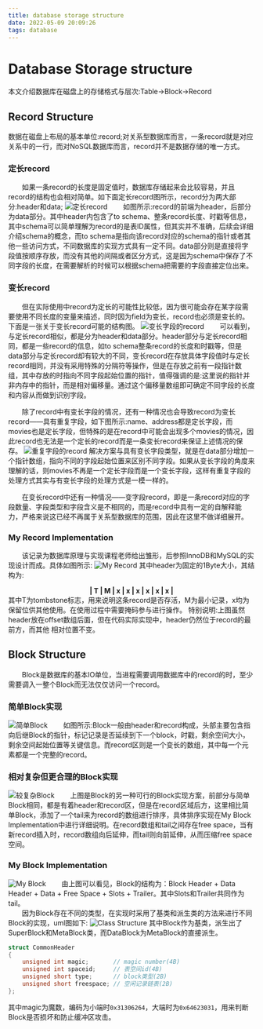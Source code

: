 ```yaml
---
title: database storage structure
date: 2022-05-09 20:09:26
tags: database
---
```

# Database Storage structure
本文介绍数据库在磁盘上的存储格式与层次:Table->Block->Record

## Record Structure
数据在磁盘上布局的基本单位:record;对关系型数据库而言，一条record就是对应关系中的一行，而对NoSQL数据库而言，record并不是数据存储的唯一方式。

### 定长record
&emsp;&emsp;如果一条record的长度是固定值时，数据库存储起来会比较容易，并且record的结构也会相对简单。如下面定长record图所示，record分为两大部分:header和data;
![定长record](fixed_length_record.png)
&emsp;&emsp;如图所示:record的前端为header，后部分为data部分。其中header内包含了to schema、整条record长度、时戳等信息，其中schema可以简单理解为record的是表ID属性，但其实并不准确，后续会详细介绍schema的概念，而to schema是指向该record对应的schema的指针或者其他一些访问方式，不同数据库的实现方式具有一定不同。data部分则是直接将字段值按顺序存放，而没有其他的间隔或者区分方式，这是因为schema中保存了不同字段的长度，在需要解析的时候可以根据schema把需要的字段直接定位出来。

### 变长record
&emsp;&emsp;但在实际使用中record为定长的可能性比较低，因为很可能会存在某字段需要使用不同长度的变量来描述，同时因为field为变长，record也必须是变长的。下面是一张关于变长record可能的结构图。
![变长字段的record](non_fixed_length_record.png)
&emsp;&emsp;可以看到，与定长record相似，都是分为header和data部分。header部分与定长record相同，都是一些record的信息，如to schema整条record的长度和时戳等，但是data部分与定长record却有较大的不同，变长record在存放具体字段值时与定长record相同，并没有采用特殊的分隔符等操作，但是在存放之前有一段指针数组，其中存放的时指向不同字段起始位置的指针，值得强调的是:这里说的指针并非内存中的指针，而是相对偏移量。通过这个偏移量数组即可确定不同字段的长度和内容从而做到识别字段。
 
&emsp;&emsp;除了record中有变长字段的情况，还有一种情况也会导致record为变长record——具有重复字段，如下图所示:name、address都是定长字段，而movies也是定长字段，但特殊的是在record中可能会出现多个movies的情况，因此record也无法是一个定长的record而是一条变长record来保证上述情况的保存。
![重复字段的record](repeated_field_record.png)
解决方案与具有变长字段类型，就是在data部分增加一个指针数组，指向不同的字段起始位置来区别不同字段。如果从变长字段的角度来理解的话，则movies不再是一个定长字段而是一个变长字段，这样有重复字段的处理方式其实与有变长字段的处理方式是一模一样的。

&emsp;&emsp;在变长record中还有一种情况——变字段record，即是一条record对应的字段数量、字段类型和字段含义是不相同的，而是record中具有一定的自解释能力，严格来说这已经不再属于关系型数据库的范围，因此在这里不做详细展开。

### My Record Implementation
&emsp;&emsp;该记录为数据库原理与实现课程老师给出雏形，后参照InnoDB和MySQL的实现设计而成。具体如图所示:
![My Record](my_record.png)
其中header为固定的1Byte大小，其结构为:  
<center>
<B>| T | M | x | x | x | x | x | x |</B>
</center>  
其中T为tombstone标志，用来说明这条record是否存活，M为最小记录，x均为保留位供其他使用。在使用过程中需要掩码参与进行操作。
特别说明:上图虽然header放在offset数组后面，但在代码实际实现中，header仍然位于record的最前方，而其他 相对位置不变。

## Block Structure
&emsp;&emsp;Block是数据库的基本IO单位，当进程需要调用数据库中的record的时，至少需要调入一整个Block而无法仅仅访问一个record。

### 简单Block实现
![简单Block](simple_block.png)
&emsp;&emsp;如图所示:Block一般由header和record构成，头部主要包含指向后继Block的指针，标记记录是否延续到下一个block，时戳，剩余空间大小，剩余空间起始位置等关键信息。而record区则是一个变长的数组，其中每一个元素都是一个完整的record。

### 相对复杂但更合理的Block实现
![较复杂Block](complex_block.png)
&emsp;&emsp;上图是Block的另一种可行的Block实现方案，前部分与简单Block相同，都是有着header和record区，但是在record区域后方，这里相比简单Block，添加了一个tail来为record的数组进行排序，具体排序实现在My Block Implementation中进行详细说明。在record数组和tail之间存在free space，当有新record插入时，record数组向后延伸，而tail则向前延伸，从而压缩free space空间。

### My Block Implementation
![My Block](my_block.png)
&emsp;&emsp;由上图可以看见，Block的结构为：Block Header + Data Header + Data + Free Space + Slots + Trailer。其中Slots和Trailer共同作为tail。  
&emsp;&emsp;因为Block存在不同的类型，在实现时采用了基类和派生类的方法来进行不同Block的实现，uml图如下:
![Class Structure](block_implement.png)
其中Block作为基类，派生出了SuperBlock和MetaBlock类，而DataBlock为MetaBlock的直接派生。
``` c++
struct CommonHeader
{
    unsigned int magic;       // magic number(4B)
    unsigned int spaceid;     // 表空间id(4B)
    unsigned short type;      // block类型(2B)
    unsigned short freespace; // 空闲记录链表(2B)
};
```
其中magic为魔数，编码为小端时```0x31306264```，大端时为```0x64623031```，用来判断Block是否损坏和防止缓冲区攻击。